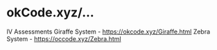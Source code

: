 # okCode.xyz/...
IV Assessments
Giraffe System - https://okcode.xyz/Giraffe.html
Zebra System  - https://occode.xyz/Zebra.html
